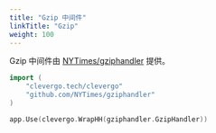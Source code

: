 ```yaml
---
title: "Gzip 中间件"
linkTitle: "Gzip"
weight: 100
---
```


Gzip 中间件由 [NYTimes/gziphandler](https://github.com/NYTimes/gziphandler) 提供。

```go
import (
    "clevergo.tech/clevergo"
    "github.com/NYTimes/gziphandler"
)
```

```go
app.Use(clevergo.WrapHH(gziphandler.GzipHandler))
```
